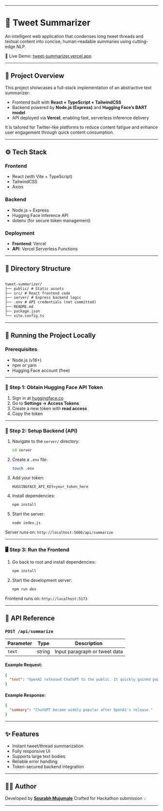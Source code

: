 
---


# 🧠 Tweet Summarizer

An intelligent web application that condenses long tweet threads and textual content into concise, human-readable summaries using cutting-edge NLP.

🔗 Live Demo: [tweet-summarizer.vercel.app](https://tweet-summarizer.vercel.app)

---

## 🚀 Project Overview

This project showcases a full-stack implementation of an abstractive text summarizer:
- Frontend built with **React + TypeScript + TailwindCSS**
- Backend powered by **Node.js (Express)** and **Hugging Face’s BART model**
- API deployed via **Vercel**, enabling fast, serverless inference delivery

It is tailored for Twitter-like platforms to reduce content fatigue and enhance user engagement through quick content consumption.

---

## ⚙️ Tech Stack

### Frontend
- React (with Vite + TypeScript)
- TailwindCSS
- Axios

### Backend
- Node.js + Express
- Hugging Face Inference API
- dotenv (for secure token management)

### Deployment
- **Frontend**: Vercel
- **API**: Vercel Serverless Functions

---

## 📁 Directory Structure

```markdown 

tweet-summarizer/
├── public/ # Static assets
├── src/ # React frontend code
├── server/ # Express backend logic
├── .env # API credentials (not committed)
├── README.md
├── package.json
└── vite.config.ts

```

---

## 🧪 Running the Project Locally

### Prerequisites
- Node.js (v16+)
- npm or yarn
- Hugging Face account (free)

---

### 🔐 Step 1: Obtain Hugging Face API Token

1. Sign in at [huggingface.co](https://huggingface.co)
2. Go to **Settings → Access Tokens**
3. Create a new token with **read access**
4. Copy the token

---

### 🧰 Step 2: Setup Backend (API)

1. Navigate to the `server/` directory:
   ```bash
   cd server
   ```

2. Create a `.env` file:

   ```bash
   touch .env
   ```

3. Add your token:

   ```
   HUGGINGFACE_API_KEY=your_token_here
   ```

4. Install dependencies:

   ```bash
   npm install
   ```

5. Start the server:

   ```bash
   node index.js
   ```

Server runs on: `http://localhost:5000/api/summarize`

---

### 🖥️ Step 3: Run the Frontend

1. Go back to root and install dependencies:

   ```bash
   npm install
   ```

2. Start the development server:

   ```bash
   npm run dev
   ```

Frontend runs on: `http://localhost:5173`

---

## 🧠 API Reference

### `POST /api/summarize`

| Parameter | Type   | Description                   |
| --------- | ------ | ----------------------------- |
| `text`    | string | Input paragraph or tweet data |

#### Example Request:

```json
{
  "text": "OpenAI released ChatGPT to the public. It quickly gained popularity..."
}
```

#### Example Response:

```json
{
  "summary": "ChatGPT became widely popular after OpenAI's release."
}
```

---

## ✨ Features

* Instant tweet/thread summarization
* Fully responsive UI
* Supports large text bodies
* Reliable error handling
* Token-secured backend integration

---

## 🧑‍💻 Author

Developed by **[Sourabh Mujumale](https://github.com/sourabhm-25)**
Crafted for Hackathon submission 💡

---



